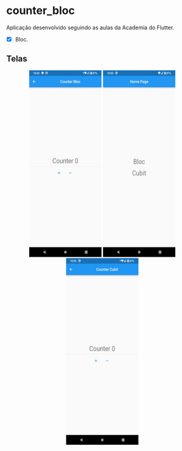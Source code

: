 # counter_bloc

Aplicação desenvolvido seguindo as aulas da Academia do Flutter.

- [x] Bloc.

## Telas
<p align="center">
<img src="https://github.com/CharlestonRibeiro/Bloc_Flutter/blob/main/images/1.jpeg?raw=true" width="190" height="490" />
<img src="https://github.com/CharlestonRibeiro/Bloc_Flutter/blob/main/images/2.jpeg?raw=true" width="190" height="490" />
<img src="https://github.com/CharlestonRibeiro/Bloc_Flutter/blob/main/images/3.jpeg?raw=true" width="190" height="490" />
</p>
